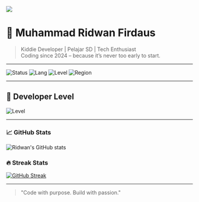<img src="https://capsule-render.vercel.app/api?type=waving&color=0:00ff9d,100:00c2ff&height=200&section=header&text=Hi%20I'm%20Ridwan!&fontSize=40&fontColor=ffffff&animation=fadeIn" />

# 👋 Muhammad Ridwan Firdaus

> Kiddie Developer | Pelajar SD | Tech Enthusiast  
> Coding since 2024 – because it’s never too early to start.

---

![Status](https://img.shields.io/badge/Developer-Kiddie%20Dev-blue?style=flat-square)
![Lang](https://img.shields.io/badge/Coding-Since%202024-brightgreen?style=flat-square)
![Level](https://img.shields.io/badge/Grade-5th-yellow?style=flat-square)
![Region](https://img.shields.io/badge/From-Karawang-red?style=flat-square)

---

## 🧱 Developer Level
![Level](https://progress-bar.dev/50/?title=Kiddie%20Dev%20XP)

---

### 📈 GitHub Stats
![Ridwan's GitHub stats](https://github-readme-stats.vercel.app/api?username=mridwanfirdaus2603&show_icons=true&theme=radical)

### 🔥 Streak Stats
[![GitHub Streak](https://streak-stats.demolab.com?user=mridwanfirdaus2603&theme=tokyonight&hide_border=false)](https://git.io/streak-stats)

---

> "Code with purpose. Build with passion."